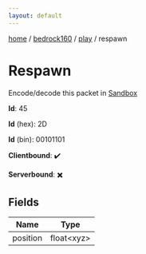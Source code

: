 ```yaml
---
layout: default
---
```


[home](/)  /  [bedrock160](/protocol/bedrock160)  /  [play](/protocol/bedrock160/play)  /  respawn

# Respawn

Encode/decode this packet in [Sandbox](../../../sandbox/bedrock160#Play.Respawn)

**Id**: 45

**Id** (hex): 2D

**Id** (bin): 00101101

**Clientbound**: ✔️

**Serverbound**: ✖️

## Fields

Name | Type
---|---
position | float&lt;xyz&gt;
